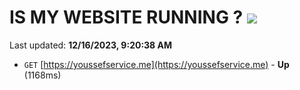 # IS MY WEBSITE RUNNING ? [![](https://img.shields.io/static/v1?label=Sponsor&message=%E2%9D%A4&logo=GitHub&color=%23fe8e86)](https://github.com/sponsors/<username>)

Last updated: **12/16/2023, 9:20:38 AM**

- `GET` [https://youssefservice.me](https://youssefservice.me) - **Up** (1168ms)
